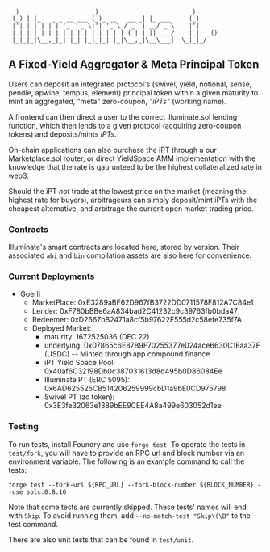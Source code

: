 ```
  ) _ _                 )             _            )
 (_) | |_   _ _ __ ___ (_)_ __   __ _| |_ ___     (_)
 |'| | | | | | '_ ` _ \|'| '_ \ / _` | __/ _ \    |'|
 | | | | |_| | | | | | | | | | | (_| | ||  __/    | |  _()
 |_|_|_|\__,_|_| |_| |_|_|_| |_|\__,_|\__\___|  \_|_|_/

```

## A Fixed-Yield Aggregator & Meta Principal Token

Users can deposit an integrated protocol's (swivel, yield, notional, sense, pendle, apwine, tempus, element) principal token within a given maturity to mint an aggregated, "meta" zero-coupon, _"iPTs"_ (working name).

A frontend can then direct a user to the correct illuminate.sol lending function, which then lends to a given protocol (acquiring zero-coupon tokens) and deposits/mints _iPTs_.

On-chain applications can also purchase the iPT through a our Marketplace.sol router, or direct YieldSpace AMM implementation with the knowledge that the rate is gaurunteed to be the highest collateralized rate in web3.

Should the iPT *not* trade at the lowest price on the market (meaning the highest rate for buyers), arbitrageurs can simply deposit/mint iPTs with the cheapest alternative, and arbitrage the current open market trading price.

### Contracts

Illuminate's smart contracts are located here, stored by version. Their associated `abi` and `bin` compilation assets are also here for convenience.

### Current Deployments
* Goerli
  * MarketPlace: 0xE3289aBF62D967fB3722DD0711578F812A7C84e1
  * Lender: 0xF780bBBe6aA834bad2C41232c9c39763fb0bda47
  * Redeemer: 0xD2667bB2471a8cf5b97622F555d2c58efe735f7A
  * Deployed Market: 
    * maturity: 1672525036 (DEC 22)
    * underlying: 0x07865c6E87B9F70255377e024ace6630C1Eaa37F (USDC) -- Minted through app.compound.finance
    * iPT Yield Space Pool: 0x40af6C32198Db0c387031613d8d495b0D86084Ee
    * Illuminate PT (ERC 5095): 0x6AD625525CB514206259999cbD1a9bE0CD975798
    * Swivel PT (zc token): 0x3E3fe32063e1389bEE9CEE4A8a499e603052d1ee

### Testing 

To run tests, install Foundry and use `forge test`. To operate the tests in `test/fork`, you will have to provide an RPC url and block number via an environment variable. The following is an example command to call the tests:

`forge test --fork-url ${RPC_URL} --fork-block-number ${BLOCK_NUMBER} --use solc:0.8.16`

Note that some tests are currently skipped. These tests' names will end with `Skip`. To avoid running them, add `--no-match-test "Skip\(\B"` to the test command.

There are also unit tests that can be found in `test/unit`.
